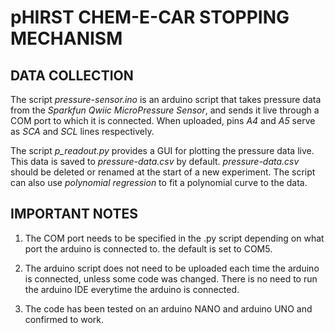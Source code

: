 # pHIRST CHEM-E-CAR STOPPING MECHANISM 
## DATA COLLECTION

The script *pressure-sensor.ino* is an arduino script that takes pressure data from the _Sparkfun Qwiic MicroPressure Sensor_, and sends it live through a COM port to which it is connected. When uploaded, pins *A4* and *A5* serve as *SCA* and *SCL* lines respectively.

The script *p_readout.py* provides a GUI for plotting the pressure data live. This data is saved to *pressure-data.csv* by default. *pressure-data.csv* should be deleted or renamed at the start of a new experiment. The script can also use _polynomial regression_ to fit a polynomial curve to the data.

## IMPORTANT NOTES

1) The COM port needs to be specified in the .py script depending on what port the arduino is connected to. the default is set to COM5.

2) The arduino script does not need to be uploaded each time the arduino is connected, unless some code was changed. There is no need to run the arduino IDE everytime the arduino is connected.

3) The code has been tested on an arduino NANO and arduino UNO and confirmed to work.